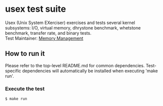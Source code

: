 # usex test suite
Usex (Unix System EXerciser) exercises and tests several kernel subsystems: I/O, virtual memory, dhrystone benchmark, whetstone benchmark, transfer rate, and binary tests. \
Test Maintainer: [Memory Management](mailto:mm-qe@redhat.com)
 
## How to run it
Please refer to the top-level README.md for common dependencies. Test-specific dependencies will automatically be installed when executing 'make run'.

### Execute the test
```bash
$ make run
```

